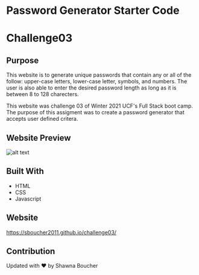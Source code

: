# Password Generator Starter Code
# Challenge03

## Purpose
This website is to generate unique passwords that contain any or all of the follow: upper-case letters, lower-case letter, symbols, and numbers.  The user is also able to enter the desired password length as long as it is between 8 to 128 charecters. 

This website was challenge 03 of Winter 2021 UCF's Full Stack boot camp.  The purpose of this assigment was to create a password generator that accepts user defined critera.

## Website Preview
![alt text](https://github.com/sboucher2011/challenge03/blob/main/Develop/assets/images/website_image_for_readme.png)

## Built With
* HTML
* CSS
* Javascript

## Website
https://sboucher2011.github.io/challenge03/

## Contribution
Updated with ❤️ by Shawna Boucher
